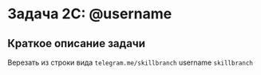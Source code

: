 # Задача 2C: @username
## Краткое описание задачи
Верезать из строки вида `telegram.me/skillbranch` username `skillbranch`

